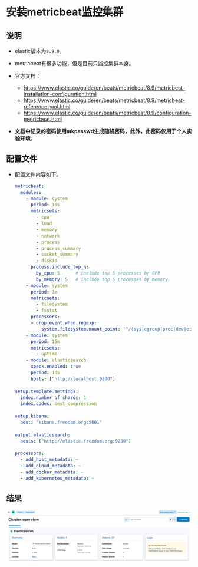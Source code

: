 # 安装metricbeat监控集群


## 说明
- elastic版本为`8.9.0`。

- metricbeat有很多功能，但是目前只监控集群本身。

- 官方文档：
  - https://www.elastic.co/guide/en/beats/metricbeat/8.9/metricbeat-installation-configuration.html
  - https://www.elastic.co/guide/en/beats/metricbeat/8.9/metricbeat-reference-yml.html
  - https://www.elastic.co/guide/en/beats/metricbeat/8.9/configuration-metricbeat.html

- **文档中记录的密码使用mkpasswd生成随机密码，此外，此密码仅用于个人实验环境。**


## 配置文件
- 配置文件内容如下。
  ```yaml
  metricbeat:
    modules:
      - module: system
        period: 10s
        metricsets:
          - cpu
          - load
          - memory
          - network
          - process
          - process_summary
          - socket_summary
          - diskio
        process.include_top_n:
          by_cpu: 5      # include top 5 processes by CPU
          by_memory: 5   # include top 5 processes by memory
      - module: system
        period: 1m
        metricsets:
          - filesystem
          - fsstat
        processors:
        - drop_event.when.regexp:
            system.filesystem.mount_point: '^/(sys|cgroup|proc|dev|etc|host|lib|snap)($|/)'
      - module: system
        period: 15m
        metricsets:
          - uptime
      - module: elasticsearch
        xpack.enabled: true
        period: 10s
        hosts: ["http://localhost:9200"]
  
  setup.template.settings:
    index.number_of_shards: 1
    index.codec: best_compression
  
  setup.kibana:
    host: "kibana.freedom.org:5601"
  
  output.elasticsearch:
    hosts: ["http://elastic.freedom.org:9200"]
  
  processors:
    - add_host_metadata: ~
    - add_cloud_metadata: ~
    - add_docker_metadata: ~
    - add_kubernetes_metadata: ~
  ```

## 结果
![metricbeat结果](images/elastic/metricbeat结果.png)